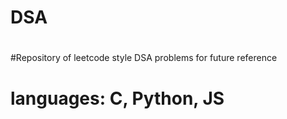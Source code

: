 # DSA
# 
#Repository of leetcode style DSA problems for future reference

# languages: C, Python, JS
